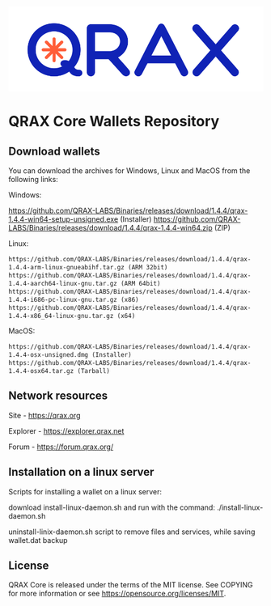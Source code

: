 ![qrax](logo.png)

QRAX Core Wallets Repository
======

Download wallets
---
You can download the archives for Windows, Linux and MacOS from the following links:

Windows:

https://github.com/QRAX-LABS/Binaries/releases/download/1.4.4/qrax-1.4.4-win64-setup-unsigned.exe (Installer)
    https://github.com/QRAX-LABS/Binaries/releases/download/1.4.4/qrax-1.4.4-win64.zip (ZIP)


Linux:

    https://github.com/QRAX-LABS/Binaries/releases/download/1.4.4/qrax-1.4.4-arm-linux-gnueabihf.tar.gz (ARM 32bit)
    https://github.com/QRAX-LABS/Binaries/releases/download/1.4.4/qrax-1.4.4-aarch64-linux-gnu.tar.gz (ARM 64bit) 
    https://github.com/QRAX-LABS/Binaries/releases/download/1.4.4/qrax-1.4.4-i686-pc-linux-gnu.tar.gz (x86)
    https://github.com/QRAX-LABS/Binaries/releases/download/1.4.4/qrax-1.4.4-x86_64-linux-gnu.tar.gz (x64)


MacOS:

    https://github.com/QRAX-LABS/Binaries/releases/download/1.4.4/qrax-1.4.4-osx-unsigned.dmg (Installer)
    https://github.com/QRAX-LABS/Binaries/releases/download/1.4.4/qrax-1.4.4-osx64.tar.gz (Tarball)



Network resources
----

Site - https://qrax.org

Explorer - https://explorer.qrax.net

Forum - https://forum.qrax.org/


Installation on a linux server
-----
Scripts for installing a wallet on a linux server:

download install-linux-daemon.sh and run with the command: ./install-linux-daemon.sh

uninstall-linix-daemon.sh script to remove files and services, while saving wallet.dat backup

License
---
QRAX Core is released under the terms of the MIT license. See COPYING for more information or see https://opensource.org/licenses/MIT.
